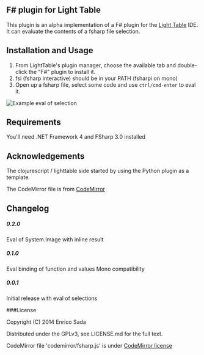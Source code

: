 ## F# plugin for Light Table

This plugin is an alpha implementation of a F# plugin for the [Light Table](http://www.lighttable.com) IDE.  It can evaluate the contents of a fsharp file selection.

## Installation and Usage

1.  From LightTable's plugin manager, choose the available tab and double-click the "F#" plugin to install it.
2.  fsi (fsharp interactive) should be in your PATH (fsharpi on mono)
4.  Open up a fsharp file, select some code and use `ctrl/cmd-enter` to eval it.

![Example eval of selection](https://raw.github.com/wiki/enricosada/LightTable-FSharp/images/example-eval-selection.gif)

## Requirements

You'll need .NET Framework 4 and FSharp 3.0 installed

## Acknowledgements

The clojurescript / lighttable side started by using the Python plugin as a template.

The CodeMirror file is from [CodeMirror](https://github.com/marijnh/CodeMirror)

## Changelog

#####  0.2.0

Eval of System.Image with inline result

#####  0.1.0

Eval binding of function and values
Mono compatibility

#####  0.0.1

Initial release with eval of selections

###License

Copyright (C) 2014 Enrico Sada

Distributed under the GPLv3, see LICENSE.md for the full text.

CodeMirror file 'codemirror/fsharp.js' is under [CodeMirror license](https://github.com/marijnh/CodeMirror/blob/master/LICENSE)
